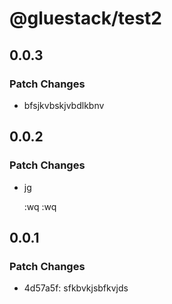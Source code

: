 # @gluestack/test2

## 0.0.3

### Patch Changes

- bfsjkvbskjvbdlkbnv

## 0.0.2

### Patch Changes

- jg

  :wq
  :wq

## 0.0.1

### Patch Changes

- 4d57a5f: sfkbvkjsbfkvjds
